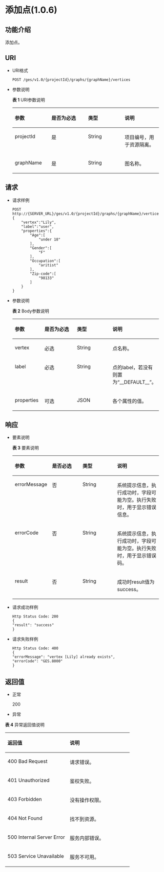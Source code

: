 # 添加点\(1.0.6\)<a name="ges_03_0052"></a>

## 功能介绍<a name="section47729112194146"></a>

添加点。

## URI<a name="section32131610194146"></a>

-   URI格式

    ```
    POST /ges/v1.0/{projectId}/graphs/{graphName}/vertices
    ```


-   参数说明

    **表 1**  URI参数说明

    <a name="table5183729620297"></a>
    <table><thead align="left"><tr id="row6523211320297"><th class="cellrowborder" valign="top" width="25%" id="mcps1.2.5.1.1"><p id="p27822115202917"><a name="p27822115202917"></a><a name="p27822115202917"></a>参数</p>
    </th>
    <th class="cellrowborder" valign="top" width="25%" id="mcps1.2.5.1.2"><p id="p38998823202917"><a name="p38998823202917"></a><a name="p38998823202917"></a>是否为必选</p>
    </th>
    <th class="cellrowborder" valign="top" width="25%" id="mcps1.2.5.1.3"><p id="p4788088202917"><a name="p4788088202917"></a><a name="p4788088202917"></a>类型</p>
    </th>
    <th class="cellrowborder" valign="top" width="25%" id="mcps1.2.5.1.4"><p id="p52290813202917"><a name="p52290813202917"></a><a name="p52290813202917"></a>说明</p>
    </th>
    </tr>
    </thead>
    <tbody><tr id="row1546260920297"><td class="cellrowborder" valign="top" width="25%" headers="mcps1.2.5.1.1 "><p id="p19512773202917"><a name="p19512773202917"></a><a name="p19512773202917"></a>projectId</p>
    </td>
    <td class="cellrowborder" valign="top" width="25%" headers="mcps1.2.5.1.2 "><p id="p37030743202917"><a name="p37030743202917"></a><a name="p37030743202917"></a>是</p>
    </td>
    <td class="cellrowborder" valign="top" width="25%" headers="mcps1.2.5.1.3 "><p id="p46700222202917"><a name="p46700222202917"></a><a name="p46700222202917"></a>String</p>
    </td>
    <td class="cellrowborder" valign="top" width="25%" headers="mcps1.2.5.1.4 "><p id="p24621666202917"><a name="p24621666202917"></a><a name="p24621666202917"></a>项目编号，用于资源隔离。</p>
    </td>
    </tr>
    <tr id="row5685517820297"><td class="cellrowborder" valign="top" width="25%" headers="mcps1.2.5.1.1 "><p id="p31128191202917"><a name="p31128191202917"></a><a name="p31128191202917"></a>graphName</p>
    </td>
    <td class="cellrowborder" valign="top" width="25%" headers="mcps1.2.5.1.2 "><p id="p38355577202917"><a name="p38355577202917"></a><a name="p38355577202917"></a>是</p>
    </td>
    <td class="cellrowborder" valign="top" width="25%" headers="mcps1.2.5.1.3 "><p id="p19794060202917"><a name="p19794060202917"></a><a name="p19794060202917"></a>String</p>
    </td>
    <td class="cellrowborder" valign="top" width="25%" headers="mcps1.2.5.1.4 "><p id="p59815007202917"><a name="p59815007202917"></a><a name="p59815007202917"></a>图名称。</p>
    </td>
    </tr>
    </tbody>
    </table>


## 请求<a name="section4280014194146"></a>

-   请求样例

    ```
    POST
    http://{SERVER_URL}/ges/v1.0/{projectId}/graphs/{graphName}/vertices
    {
        "vertex":"Lily",
        "label":"user",
        "properties":{
            "Age":[
                "under 18"
            ],
            "Gender":[
                "F"
            ],
            "Occupation":[
                "aritist"
            ],
            "Zip-code":[
                "98133"
            ]
        }
    }
    ```

-   参数说明

    **表 2**  Body参数说明

    <a name="table2233484220116"></a>
    <table><thead align="left"><tr id="row6459916420116"><th class="cellrowborder" valign="top" width="20.3%" id="mcps1.2.5.1.1"><p id="p6514981020116"><a name="p6514981020116"></a><a name="p6514981020116"></a>参数</p>
    </th>
    <th class="cellrowborder" valign="top" width="23.119999999999997%" id="mcps1.2.5.1.2"><p id="p4264326420116"><a name="p4264326420116"></a><a name="p4264326420116"></a>是否为必选</p>
    </th>
    <th class="cellrowborder" valign="top" width="25%" id="mcps1.2.5.1.3"><p id="p3155239920116"><a name="p3155239920116"></a><a name="p3155239920116"></a>类型</p>
    </th>
    <th class="cellrowborder" valign="top" width="31.580000000000002%" id="mcps1.2.5.1.4"><p id="p560755920116"><a name="p560755920116"></a><a name="p560755920116"></a>说明</p>
    </th>
    </tr>
    </thead>
    <tbody><tr id="row5155911920116"><td class="cellrowborder" valign="top" width="20.3%" headers="mcps1.2.5.1.1 "><p id="p1553908720116"><a name="p1553908720116"></a><a name="p1553908720116"></a>vertex</p>
    </td>
    <td class="cellrowborder" valign="top" width="23.119999999999997%" headers="mcps1.2.5.1.2 "><p id="p5070654420116"><a name="p5070654420116"></a><a name="p5070654420116"></a>必选</p>
    </td>
    <td class="cellrowborder" valign="top" width="25%" headers="mcps1.2.5.1.3 "><p id="p1358940120116"><a name="p1358940120116"></a><a name="p1358940120116"></a>String</p>
    </td>
    <td class="cellrowborder" valign="top" width="31.580000000000002%" headers="mcps1.2.5.1.4 "><p id="p2699973120116"><a name="p2699973120116"></a><a name="p2699973120116"></a>点名称。</p>
    </td>
    </tr>
    <tr id="row4167099420116"><td class="cellrowborder" valign="top" width="20.3%" headers="mcps1.2.5.1.1 "><p id="p1990735220116"><a name="p1990735220116"></a><a name="p1990735220116"></a>label</p>
    </td>
    <td class="cellrowborder" valign="top" width="23.119999999999997%" headers="mcps1.2.5.1.2 "><p id="p188278620116"><a name="p188278620116"></a><a name="p188278620116"></a>必选</p>
    </td>
    <td class="cellrowborder" valign="top" width="25%" headers="mcps1.2.5.1.3 "><p id="p1828796020116"><a name="p1828796020116"></a><a name="p1828796020116"></a>String</p>
    </td>
    <td class="cellrowborder" valign="top" width="31.580000000000002%" headers="mcps1.2.5.1.4 "><p id="p492982820116"><a name="p492982820116"></a><a name="p492982820116"></a>点的label，若没有则置为“__DEFAULT__”。</p>
    </td>
    </tr>
    <tr id="row4436845220116"><td class="cellrowborder" valign="top" width="20.3%" headers="mcps1.2.5.1.1 "><p id="p3707488920116"><a name="p3707488920116"></a><a name="p3707488920116"></a>properties</p>
    </td>
    <td class="cellrowborder" valign="top" width="23.119999999999997%" headers="mcps1.2.5.1.2 "><p id="p5027605520116"><a name="p5027605520116"></a><a name="p5027605520116"></a>可选</p>
    </td>
    <td class="cellrowborder" valign="top" width="25%" headers="mcps1.2.5.1.3 "><p id="p4582862920116"><a name="p4582862920116"></a><a name="p4582862920116"></a>JSON</p>
    </td>
    <td class="cellrowborder" valign="top" width="31.580000000000002%" headers="mcps1.2.5.1.4 "><p id="p2113143520116"><a name="p2113143520116"></a><a name="p2113143520116"></a>各个属性的值。</p>
    </td>
    </tr>
    </tbody>
    </table>


## 响应<a name="section3840388720054"></a>

-   要素说明

    **表 3**  要素说明

    <a name="table903063420229"></a>
    <table><thead align="left"><tr id="row2003346920229"><th class="cellrowborder" valign="top" width="20.49%" id="mcps1.2.5.1.1"><p id="p1916487320246"><a name="p1916487320246"></a><a name="p1916487320246"></a>参数</p>
    </th>
    <th class="cellrowborder" valign="top" width="22.74%" id="mcps1.2.5.1.2"><p id="p885090020246"><a name="p885090020246"></a><a name="p885090020246"></a>是否必选</p>
    </th>
    <th class="cellrowborder" valign="top" width="25.19%" id="mcps1.2.5.1.3"><p id="p4583431220246"><a name="p4583431220246"></a><a name="p4583431220246"></a>类型</p>
    </th>
    <th class="cellrowborder" valign="top" width="31.580000000000002%" id="mcps1.2.5.1.4"><p id="p2159175520246"><a name="p2159175520246"></a><a name="p2159175520246"></a>说明</p>
    </th>
    </tr>
    </thead>
    <tbody><tr id="row4144941520229"><td class="cellrowborder" valign="top" width="20.49%" headers="mcps1.2.5.1.1 "><p id="p6380778120246"><a name="p6380778120246"></a><a name="p6380778120246"></a>errorMessage</p>
    </td>
    <td class="cellrowborder" valign="top" width="22.74%" headers="mcps1.2.5.1.2 "><p id="p104775420246"><a name="p104775420246"></a><a name="p104775420246"></a>否</p>
    </td>
    <td class="cellrowborder" valign="top" width="25.19%" headers="mcps1.2.5.1.3 "><p id="p1775926420246"><a name="p1775926420246"></a><a name="p1775926420246"></a>String</p>
    </td>
    <td class="cellrowborder" valign="top" width="31.580000000000002%" headers="mcps1.2.5.1.4 "><p id="p2921428620246"><a name="p2921428620246"></a><a name="p2921428620246"></a>系统提示信息，执行成功时，字段可能为空。执行失败时，用于显示错误信息。</p>
    </td>
    </tr>
    <tr id="row648389420229"><td class="cellrowborder" valign="top" width="20.49%" headers="mcps1.2.5.1.1 "><p id="p2370532520246"><a name="p2370532520246"></a><a name="p2370532520246"></a>errorCode</p>
    </td>
    <td class="cellrowborder" valign="top" width="22.74%" headers="mcps1.2.5.1.2 "><p id="p4108313520246"><a name="p4108313520246"></a><a name="p4108313520246"></a>否</p>
    </td>
    <td class="cellrowborder" valign="top" width="25.19%" headers="mcps1.2.5.1.3 "><p id="p3939965420246"><a name="p3939965420246"></a><a name="p3939965420246"></a>String</p>
    </td>
    <td class="cellrowborder" valign="top" width="31.580000000000002%" headers="mcps1.2.5.1.4 "><p id="p3725543420246"><a name="p3725543420246"></a><a name="p3725543420246"></a>系统提示信息，执行成功时，字段可能为空。执行失败时，用于显示错误码。</p>
    </td>
    </tr>
    <tr id="row5242418520229"><td class="cellrowborder" valign="top" width="20.49%" headers="mcps1.2.5.1.1 "><p id="p4723069520246"><a name="p4723069520246"></a><a name="p4723069520246"></a>result</p>
    </td>
    <td class="cellrowborder" valign="top" width="22.74%" headers="mcps1.2.5.1.2 "><p id="p48112120246"><a name="p48112120246"></a><a name="p48112120246"></a>否</p>
    </td>
    <td class="cellrowborder" valign="top" width="25.19%" headers="mcps1.2.5.1.3 "><p id="p3897086820246"><a name="p3897086820246"></a><a name="p3897086820246"></a>String</p>
    </td>
    <td class="cellrowborder" valign="top" width="31.580000000000002%" headers="mcps1.2.5.1.4 "><p id="p252371920246"><a name="p252371920246"></a><a name="p252371920246"></a>成功时result值为success。</p>
    </td>
    </tr>
    </tbody>
    </table>

-   请求成功样例

    ```
    Http Status Code: 200
    {
    "result": "success"
    }
    ```

-   请求失败样例

    ```
    Http Status Code: 400
    {
    "errorMessage": "vertex [Lily] already exists",
    "errorCode": "GES.8000"
    }
    ```


## 返回值<a name="section3657169620521"></a>

-   正常

    200

-   异常

**表 4**  异常返回值说明

<a name="table2812047420614"></a>
<table><thead align="left"><tr id="row3627919420614"><th class="cellrowborder" valign="top" width="50%" id="mcps1.2.3.1.1"><p id="p46070382071"><a name="p46070382071"></a><a name="p46070382071"></a>返回值</p>
</th>
<th class="cellrowborder" valign="top" width="50%" id="mcps1.2.3.1.2"><p id="p376257772071"><a name="p376257772071"></a><a name="p376257772071"></a>说明</p>
</th>
</tr>
</thead>
<tbody><tr id="row1713957020614"><td class="cellrowborder" valign="top" width="50%" headers="mcps1.2.3.1.1 "><p id="p363220402071"><a name="p363220402071"></a><a name="p363220402071"></a>400 Bad Request</p>
</td>
<td class="cellrowborder" valign="top" width="50%" headers="mcps1.2.3.1.2 "><p id="p564041242071"><a name="p564041242071"></a><a name="p564041242071"></a>请求错误。</p>
</td>
</tr>
<tr id="row6629428120614"><td class="cellrowborder" valign="top" width="50%" headers="mcps1.2.3.1.1 "><p id="p479822552071"><a name="p479822552071"></a><a name="p479822552071"></a>401 Unauthorized</p>
</td>
<td class="cellrowborder" valign="top" width="50%" headers="mcps1.2.3.1.2 "><p id="p613574802071"><a name="p613574802071"></a><a name="p613574802071"></a>鉴权失败。</p>
</td>
</tr>
<tr id="row542350320614"><td class="cellrowborder" valign="top" width="50%" headers="mcps1.2.3.1.1 "><p id="p350999072071"><a name="p350999072071"></a><a name="p350999072071"></a>403 Forbidden</p>
</td>
<td class="cellrowborder" valign="top" width="50%" headers="mcps1.2.3.1.2 "><p id="p245202182071"><a name="p245202182071"></a><a name="p245202182071"></a>没有操作权限。</p>
</td>
</tr>
<tr id="row552849520614"><td class="cellrowborder" valign="top" width="50%" headers="mcps1.2.3.1.1 "><p id="p242813842071"><a name="p242813842071"></a><a name="p242813842071"></a>404 Not Found</p>
</td>
<td class="cellrowborder" valign="top" width="50%" headers="mcps1.2.3.1.2 "><p id="p206350632071"><a name="p206350632071"></a><a name="p206350632071"></a>找不到资源。</p>
</td>
</tr>
<tr id="row286211520635"><td class="cellrowborder" valign="top" width="50%" headers="mcps1.2.3.1.1 "><p id="p105756432071"><a name="p105756432071"></a><a name="p105756432071"></a>500 Internal Server Error</p>
</td>
<td class="cellrowborder" valign="top" width="50%" headers="mcps1.2.3.1.2 "><p id="p513207162071"><a name="p513207162071"></a><a name="p513207162071"></a>服务内部错误。</p>
</td>
</tr>
<tr id="row3290567720639"><td class="cellrowborder" valign="top" width="50%" headers="mcps1.2.3.1.1 "><p id="p331650242071"><a name="p331650242071"></a><a name="p331650242071"></a>503 Service Unavailable</p>
</td>
<td class="cellrowborder" valign="top" width="50%" headers="mcps1.2.3.1.2 "><p id="p20124622071"><a name="p20124622071"></a><a name="p20124622071"></a>服务不可用。</p>
</td>
</tr>
</tbody>
</table>

